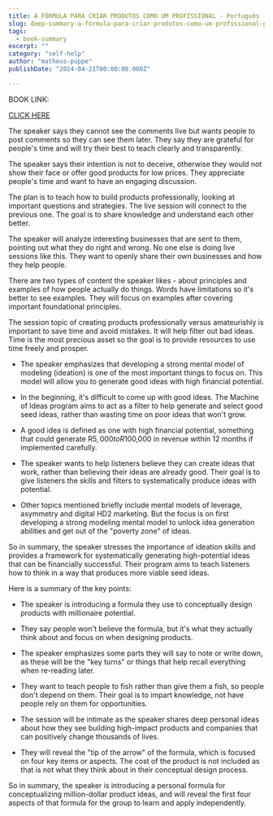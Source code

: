 ```yaml
---
title: A FÓRMULA PARA CRIAR PRODUTOS COMO UM PROFISSIONAL - Português (gerada automaticamente)
slug: deep-summary-a-fórmula-para-criar-produtos-como-um-profissional-português-gerada-automaticamente-
tags: 
  - book-summary
excerpt: ""
category: "self-help"
author: "matheus-puppe"
publishDate: "2024-04-21T00:00:00.000Z"

---
```


BOOK LINK:

[CLICK HERE](https://www.amazon.com/gp/search?ie=UTF8&tag=matheuspupp0a-20&linkCode=ur2&linkId=4410b525877ab397377c2b5e60711c1a&camp=1789&creative=9325&index=books&keywords=a-fórmula-para-criar-produtos-como-um-profissional-português-gerada-automaticamente-)




The speaker says they cannot see the comments live but wants people to post comments so they can see them later. They say they are grateful for people's time and will try their best to teach clearly and transparently. 

The speaker says their intention is not to deceive, otherwise they would not show their face or offer good products for low prices. They appreciate people's time and want to have an engaging discussion. 

The plan is to teach how to build products professionally, looking at important questions and strategies. The live session will connect to the previous one. The goal is to share knowledge and understand each other better. 

The speaker will analyze interesting businesses that are sent to them, pointing out what they do right and wrong. No one else is doing live sessions like this. They want to openly share their own businesses and how they help people. 

There are two types of content the speaker likes - about principles and examples of how people actually do things. Words have limitations so it's better to see examples. They will focus on examples after covering important foundational principles. 

The session topic of creating products professionally versus amateurishly is important to save time and avoid mistakes. It will help filter out bad ideas. Time is the most precious asset so the goal is to provide resources to use time freely and prosper.

- The speaker emphasizes that developing a strong mental model of modeling (ideation) is one of the most important things to focus on. This model will allow you to generate good ideas with high financial potential. 

- In the beginning, it's difficult to come up with good ideas. The Machine of Ideas program aims to act as a filter to help generate and select good seed ideas, rather than wasting time on poor ideas that won't grow. 

- A good idea is defined as one with high financial potential, something that could generate R$5,000 to R$100,000 in revenue within 12 months if implemented carefully. 

- The speaker wants to help listeners believe they can create ideas that work, rather than believing their ideas are already good. Their goal is to give listeners the skills and filters to systematically produce ideas with potential. 

- Other topics mentioned briefly include mental models of leverage, asymmetry and digital HD2 marketing. But the focus is on first developing a strong modeling mental model to unlock idea generation abilities and get out of the "poverty zone" of ideas.

So in summary, the speaker stresses the importance of ideation skills and provides a framework for systematically generating high-potential ideas that can be financially successful. Their program aims to teach listeners how to think in a way that produces more viable seed ideas.

 Here is a summary of the key points:

- The speaker is introducing a formula they use to conceptually design products with millionaire potential. 

- They say people won't believe the formula, but it's what they actually think about and focus on when designing products. 

- The speaker emphasizes some parts they will say to note or write down, as these will be the "key turns" or things that help recall everything when re-reading later. 

- They want to teach people to fish rather than give them a fish, so people don't depend on them. Their goal is to impart knowledge, not have people rely on them for opportunities. 

- The session will be intimate as the speaker shares deep personal ideas about how they see building high-impact products and companies that can positively change thousands of lives. 

- They will reveal the "tip of the arrow" of the formula, which is focused on four key items or aspects. The cost of the product is not included as that is not what they think about in their conceptual design process.

So in summary, the speaker is introducing a personal formula for conceptualizing million-dollar product ideas, and will reveal the first four aspects of that formula for the group to learn and apply independently.